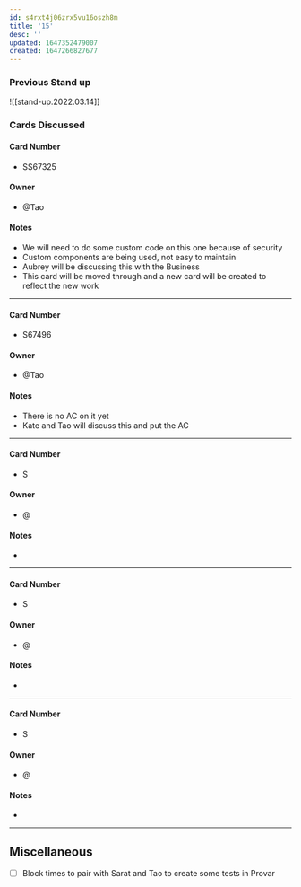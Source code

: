 ```yaml
---
id: s4rxt4j06zrx5vu16oszh8m
title: '15'
desc: ''
updated: 1647352479007
created: 1647266827677
---
```


### Previous Stand up
![[stand-up.2022.03.14]]

### Cards Discussed 
#### Card Number
- SS67325
#### Owner
- @Tao 
#### Notes
- We will need to do some custom code on this one because of security  
- Custom components are being used, not easy to maintain
- Aubrey will be discussing this with the Business 
- This card will be moved through and a new card will be created to reflect the new work
---
#### Card Number
- S67496
#### Owner
- @Tao 
#### Notes
- There is no AC on it yet
- Kate and Tao will discuss this and put the AC 
---
#### Card Number
- S
#### Owner
- @ 
#### Notes
- 
---
#### Card Number
- S
#### Owner
- @ 
#### Notes
-
---
#### Card Number
- S
#### Owner
- @ 
#### Notes
-
---
## Miscellaneous
- [ ] Block times to pair with Sarat and Tao to create some tests in Provar 

